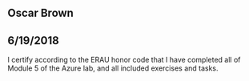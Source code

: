 ## Oscar Brown
## 6/19/2018

I certify according to the ERAU honor code that I have completed all of Module 5 of the Azure lab, and all included exercises and tasks.